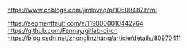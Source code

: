 https://www.cnblogs.com/jimloveq/p/10609487.html

https://segmentfault.com/a/1190000010442764
https://github.com/Fennay/gitlab-ci-cn
https://blog.csdn.net/zhonglinzhang/article/details/80970411

